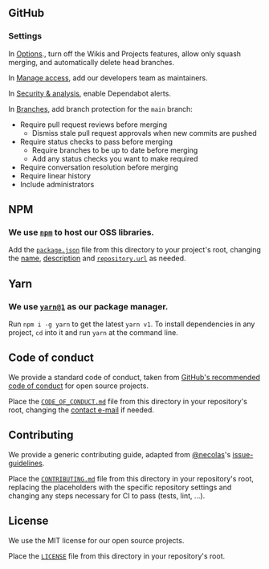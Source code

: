 ## GitHub

### Settings

In [Options](https://github.com/AltNext/oss-tools/settings)., turn off the Wikis and Projects features, allow only squash merging, and automatically delete head branches.

In [Manage access](https://github.com/AltNext/oss-tools/settings/access), add our developers team as maintainers.

In [Security & analysis](https://github.com/AltNext/oss-tools/settings/security_analysis), enable Dependabot alerts.

In [Branches](https://github.com/AltNext/oss-tools/settings/branches), add branch protection for the `main` branch:
* Require pull request reviews before merging
    * Dismiss stale pull request approvals when new commits are pushed
* Require status checks to pass before merging
    * Require branches to be up to date before merging
    * Add any status checks you want to make required
* Require conversation resolution before merging
* Require linear history
* Include administrators

## NPM

### We use [`npm`](https://www.npmjs.com) to host our OSS libraries.

Add the [`package.json`](https://github.com/altnext/oss-tools/blob/main/packages/general/package.json) file from this directory to your project's root,
changing the [name](https://github.com/altnext/oss-tools/blob/main/packages/general/package.json#L2), [description](https://github.com/altnext/oss-tools/blob/main/packages/general/package.json#L4) and [`repository.url`](https://github.com/altnext/oss-tools/blob/main/packages/general/package.json#L14) as needed.

## Yarn

### We use [`yarn@1`](https://classic.yarnpkg.com) as our package manager.

Run `npm i -g yarn` to get the latest `yarn v1`.
To install dependencies in any project,
`cd` into it and run `yarn` at the command line.

## Code of conduct
We provide a standard code of conduct,
taken from [GitHub's recommended code of conduct](https://github.com/AltNext/oss-tools/community/code-of-conduct/new?template=contributor-covenant) for open source projects.

Place the [`CODE_OF_CONDUCT.md`](https://github.com/altnext/oss-tools/blob/main/packages/general/CODE_OF_CONDUCT.md) file from this directory in your repository's root,
changing the [contact e-mail](https://github.com/altnext/oss-tools/blob/main/packages/general/CODE_OF_CONDUCT.md#L63) if needed.

## Contributing
We provide a generic contributing guide, adapted from [@necolas](https://github.com/necolas)'s
[issue-guidelines](https://github.com/necolas/issue-guidelines).

Place the [`CONTRIBUTING.md`](https://github.com/altnext/oss-tools/blob/main/packages/general/CONTRIBUTIN.md) file from this directory in your repository's root,
replacing the placeholders with the specific repository settings and changing any steps necessary for CI to pass (tests, lint, ...).

## License
We use the MIT license for our open source projects.

Place the [`LICENSE`](https://github.com/altnext/oss-tools/blob/main/packages/general/LICENSE) file from this directory in your repository's root.
